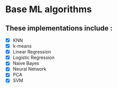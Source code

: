 # Base ML algorithms
## These implementations include :
- [x] KNN
- [x] k-means
- [x] Linear Regression
- [x] Logistic Regression 
- [x] Naive Bayes 
- [x] Neural Network
- [x] PCA 
- [x] SVM
